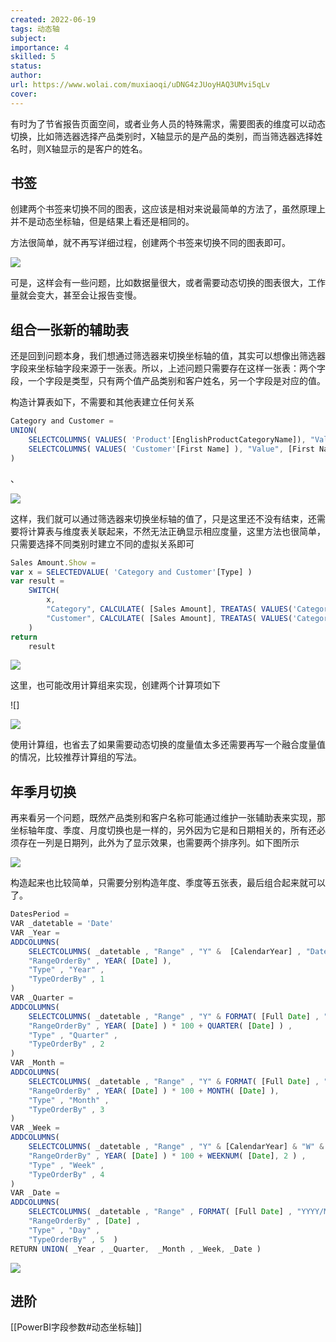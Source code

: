 ```yaml
---
created: 2022-06-19
tags: 动态轴 
subject:
importance: 4
skilled: 5
status:
author:
url: https://www.wolai.com/muxiaoqi/uDNG4zJUoyHAQ3UMvi5qLv
cover: 
---
```


有时为了节省报告页面空间，或者业务人员的特殊需求，需要图表的维度可以动态切换，比如筛选器选择产品类别时，X轴显示的是产品的类别，而当筛选器选择姓名时，则X轴显示的是客户的姓名。

## 书签

创建两个书签来切换不同的图表，这应该是相对来说最简单的方法了，虽然原理上并不是动态坐标轴，但是结果上看还是相同的。

方法很简单，就不再写详细过程，创建两个书签来切换不同的图表即可。

![](https://secure2.wostatic.cn/static/55eTNT1LoNRxDG3ErmHCWV/%E5%8A%A8%E7%94%BB.gif?auth_key=1655638074-fcTshS2SPS9KUh4ZpLX98c-0-110941c8e8efa30140d1ce689c66ccbf)

可是，这样会有一些问题，比如数据量很大，或者需要动态切换的图表很大，工作量就会变大，甚至会让报告变慢。

## 组合一张新的辅助表

还是回到问题本身，我们想通过筛选器来切换坐标轴的值，其实可以想像出筛选器字段来坐标轴字段来源于一张表。所以，上述问题只需要存在这样一张表：两个字段，一个字段是类型，只有两个值产品类别和客户姓名，另一个字段是对应的值。

构造计算表如下，不需要和其他表建立任何关系

```js
Category and Customer = 
UNION(
    SELECTCOLUMNS( VALUES( 'Product'[EnglishProductCategoryName]), "Value", [EnglishProductCategoryName], "Type", "Category" ),
    SELECTCOLUMNS( VALUES( 'Customer'[First Name] ), "Value", [First Name], "Type", "Customer" )
)
```

、

![](https://secure2.wostatic.cn/static/o9zqv8tvmpMyacWctY4tba/image.png?auth_key=1655992200-4QdqRjxHpJusi1HoSiXWPF-0-2588429343d367fe45d14ceb485042f5)

这样，我们就可以通过筛选器来切换坐标轴的值了，只是这里还不没有结束，还需要将计算表与维度表关联起来，不然无法正确显示相应度量，这里方法也很简单，只需要选择不同类别时建立不同的虚拟关系即可

```js
Sales Amount.Show = 
var x = SELECTEDVALUE( 'Category and Customer'[Type] )
var result = 
    SWITCH(
        x,
        "Category", CALCULATE( [Sales Amount], TREATAS( VALUES('Category and Customer'[Value]),'Product'[EnglishProductCategoryName] ) ),
        "Customer", CALCULATE( [Sales Amount], TREATAS( VALUES('Category and Customer'[Value]),'Customer'[First Name] ) ) 
    )
return 
    result
```

![](https://secure2.wostatic.cn/static/jD5qsP3odS64eKMNTp3bbo/%E5%8A%A8%E7%94%BB.gif?auth_key=1655992194-aTfhrhC7uDuki66eKXRKPb-0-5db47f50a76ff775b8af52943d476fd6)

这里，也可能改用计算组来实现，创建两个计算项如下

![][](https://secure2.wostatic.cn/static/4kDvwsV9auvoLxtyRmWKfY/image.png?auth_key=1655992252-43sbD496cVpt9DpX4wQFKx-0-e4dc02a3c1faeecc2d27411dd66a9ebd)

![](https://secure2.wostatic.cn/static/rRTeLjnEDkifzbsvM9ipU/image.png?auth_key=1655992266-vTZpYehLF3qLMgPTe8nhYk-0-9f421fbf28c3f7e70e10bdda47f8bff5)

使用计算组，也省去了如果需要动态切换的度量值太多还需要再写一个融合度量值的情况，比较推荐计算组的写法。

## 年季月切换

再来看另一个问题，既然产品类别和客户名称可能通过维护一张辅助表来实现，那坐标轴年度、季度、月度切换也是一样的，另外因为它是和日期相关的，所有还必须存在一列是日期列，此外为了显示效果，也需要两个排序列。如下图所示

![](https://secure2.wostatic.cn/static/mZtqthW6knt9XMBdhZoFWj/image.png?auth_key=1655992284-f6TuNEzGReLchVi4GKgF3B-0-aaf5b7f9e9415c1200b71654eb193d45)

构造起来也比较简单，只需要分别构造年度、季度等五张表，最后组合起来就可以了。

```js
DatesPeriod = 
VAR _datetable = 'Date' 
VAR _Year = 
ADDCOLUMNS( 
    SELECTCOLUMNS( _datetable , "Range" , "Y" &  [CalendarYear] , "Date" , [Full Date] ) , 
    "RangeOrderBy" , YEAR( [Date] ),
    "Type" , "Year" ,
    "TypeOrderBy" , 1
)
VAR _Quarter = 
ADDCOLUMNS( 
    SELECTCOLUMNS( _datetable , "Range" , "Y" & FORMAT( [Full Date] , "YYYY\QQ" ) , "Date" , [Full Date] ) , 
    "RangeOrderBy" , YEAR( [Date] ) * 100 + QUARTER( [Date] ) ,
    "Type" , "Quarter" ,
    "TypeOrderBy" , 2
)
VAR _Month = 
ADDCOLUMNS( 
    SELECTCOLUMNS( _datetable , "Range" , "Y" & FORMAT( [Full Date] , "YYYY\MMM" )  , "Date" , [Full Date] ) ,
    "RangeOrderBy" , YEAR( [Date] ) * 100 + MONTH( [Date] ), 
    "Type" , "Month" , 
    "TypeOrderBy" , 3  
)
VAR _Week = 
ADDCOLUMNS( 
    SELECTCOLUMNS( _datetable , "Range" , "Y" & [CalendarYear] & "W" & WEEKNUM( [Full Date], 2 ) , "Date" , [Full Date] ) ,
    "RangeOrderBy" , YEAR( [Date] ) * 100 + WEEKNUM( [Date], 2 ) , 
    "Type" , "Week" , 
    "TypeOrderBy" , 4 
)
VAR _Date = 
ADDCOLUMNS( 
    SELECTCOLUMNS( _datetable , "Range" , FORMAT( [Full Date] , "YYYY/MM/DD" ) , "Date" , [Full Date] ), 
    "RangeOrderBy" , [Date] , 
    "Type" , "Day" , 
    "TypeOrderBy" , 5  )
RETURN UNION( _Year , _Quarter,  _Month , _Week, _Date )
```

![](https://secure2.wostatic.cn/static/5BoBjTj3LNGv2rtcTeseRe/%E5%8A%A8%E7%94%BB.gif?auth_key=1655992194-ddziL2vqF4VanzVYx1YZLJ-0-3f6e6aa0fec617f95ac605c6c3039f28)

## 进阶
[[PowerBI字段参数#动态坐标轴]]